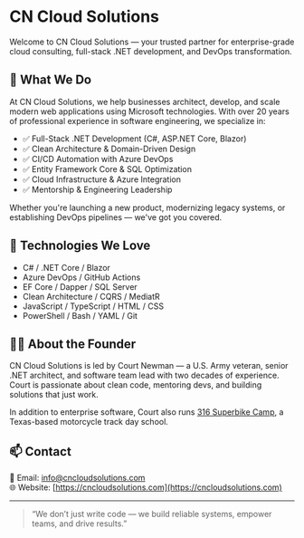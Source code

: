 # CN Cloud Solutions

Welcome to CN Cloud Solutions — your trusted partner for enterprise-grade cloud consulting, full-stack .NET development, and DevOps transformation.

## 🚀 What We Do

At CN Cloud Solutions, we help businesses architect, develop, and scale modern web applications using Microsoft technologies. With over 20 years of professional experience in software engineering, we specialize in:

- ✅ Full-Stack .NET Development (C#, ASP.NET Core, Blazor)
- ✅ Clean Architecture & Domain-Driven Design
- ✅ CI/CD Automation with Azure DevOps
- ✅ Entity Framework Core & SQL Optimization
- ✅ Cloud Infrastructure & Azure Integration
- ✅ Mentorship & Engineering Leadership

Whether you're launching a new product, modernizing legacy systems, or establishing DevOps pipelines — we've got you covered.

## 🔧 Technologies We Love

- C# / .NET Core / Blazor
- Azure DevOps / GitHub Actions
- EF Core / Dapper / SQL Server
- Clean Architecture / CQRS / MediatR
- JavaScript / TypeScript / HTML / CSS
- PowerShell / Bash / YAML / Git

## 👨‍💼 About the Founder

CN Cloud Solutions is led by Court Newman — a U.S. Army veteran, senior .NET architect, and software team lead with two decades of experience. Court is passionate about clean code, mentoring devs, and building solutions that just work.

In addition to enterprise software, Court also runs [316 Superbike Camp](https://316superbikecamp.com), a Texas-based motorcycle track day school.

## 📫 Contact

📧 Email: [info@cncloudsolutions.com](mailto:cnewman@cncloudsolutions.com)  
🌐 Website: [https://cncloudsolutions.com](https://cncloudsolutions.com)

---

> “We don’t just write code — we build reliable systems, empower teams, and drive results.”
